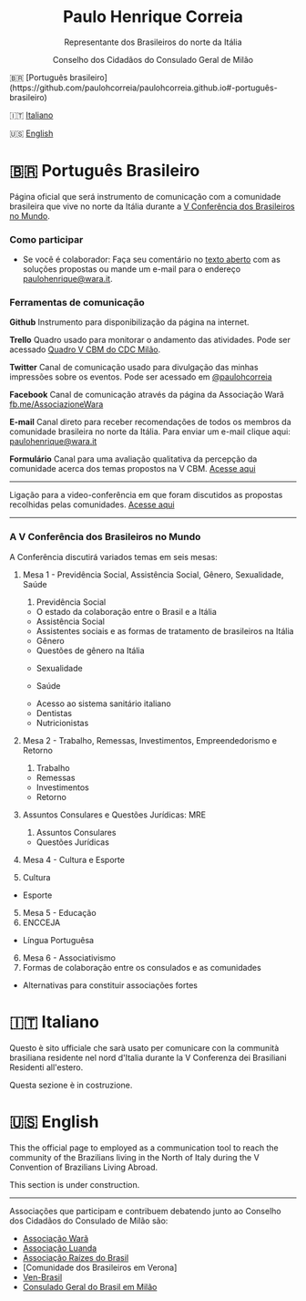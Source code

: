 <h1 align="center">Paulo Henrique Correia</h1>
<p align="center">Representante dos Brasileiros do norte da Itália</p>
<p align="center">Conselho dos Cidadãos do Consulado Geral de Milão</p>
<span>&#x1f1e7;&#x1f1f7;</span>  [Português brasileiro](https://github.com/paulohcorreia/paulohcorreia.github.io#-português-brasileiro)

:it:  [Italiano](https://github.com/paulohcorreia/website#it-italiano)

:us: [English](https://github.com/paulohcorreia/website#us-english)


# <span>&#x1f1e7;&#x1f1f7;</span> Português Brasileiro

 Página oficial que será instrumento de comunicação com a comunidade brasileira que vive no norte da Itália durante a [V Conferência dos Brasileiros no Mundo](http://brasileirosnomundo.itamaraty.gov.br/noticias/v-conferencia-brasileiros-no-mundo).

### Como participar

- Se você é colaborador: Faça seu comentário no [texto aberto](https://docs.google.com/document/d/1YP6xjQnen_2W3LGPC_6iLYPjIgxelbGGCWD33-miiRk/edit?usp=sharing) com as soluções propostas ou mande um e-mail para o endereço paulohenrique@wara.it.

### Ferramentas de comunicação

<span class='icon icon-repo'></span> **Github** Instrumento para disponibilização da página na internet.

**Trello** Quadro usado para monitorar o andamento das atividades. Pode ser acessado [Quadro V CBM do CDC Milão](https://trello.com/b/OezHplF7/plano-de-acao-crbe-2016-2018).

<span class='icon icon-broadcast'></span> **Twitter** Canal de comunicação usado para divulgação das minhas impressões sobre os eventos. Pode ser acessado em [@paulohcorreia](https://twitter.com/paulohcorreia)

<span class='icon icon-broadcast'></span> **Facebook** Canal de comunicação através da página da Associação Warã [fb.me/AssociazioneWara](https://fb.me/AssociazioneWara)

**E-mail** Canal direto para receber recomendações de todos os membros da comunidade brasileira no norte da Itália. Para enviar um e-mail clique aqui: [paulohenrique@wara.it](mailto:paulohenrique@wara.it)

**Formulário** Canal para uma avaliação qualitativa da percepção da comunidade acerca dos temas propostos na V CBM. [Acesse aqui](http://goo.gl/forms/LmuI1mVkIv)


---

<span class='icon icon-device-camera-video'></span> Ligação para a video-conferência em que foram discutidos as propostas recolhidas pelas comunidades.  [Acesse aqui](https://www.youtube.com/playlist?list=PLoG7zqluLFSo76EO8xQciffuqxHiIC3qV)

---

### A V Conferência dos Brasileiros no Mundo

A Conferência discutirá variados temas em seis mesas:

1. Mesa 1 - Previdência Social, Assistência Social, Gênero, Sexualidade, Saúde
   1. Previdência Social
    - O estado da colaboração entre o Brasil e a Itália

   + Assistência Social
    - Assistentes sociais e as formas de tratamento de brasileiros na Itália

   + Gênero
    - Questões de gênero na Itália

   + Sexualidade

   + Saúde
    - Acesso ao sistema sanitário italiano
    - Dentistas
    - Nutricionistas

2. Mesa 2 - Trabalho, Remessas, Investimentos, Empreendedorismo e Retorno
   1. Trabalho
   + Remessas
   + Investimentos
   + Retorno   

3. Assuntos Consulares e Questões Jurídicas: MRE
   1. Assuntos Consulares
   + Questões Jurídicas


4. Mesa 4 - Cultura e Esporte
  1. Cultura
  + Esporte

5. Mesa 5 - Educação
  1. ENCCEJA
  + Língua Portuguêsa

6. Mesa 6 - Associativismo
  1. Formas de colaboração entre os consulados e as comunidades
  + Alternativas para constituir associações fortes


# :it: Italiano

Questo è sito ufficiale che sarà usato per comunicare con la communità brasiliana residente nel nord d'Italia durante la V Conferenza dei Brasiliani Residenti all'estero.

Questa sezione è in costruzione.

# :us: English

This the official page to employed as a communication tool to reach the community of the Brazilians living in the North of Italy during the V Convention of Brazilians Living Abroad.

This section is under construction.

---

Associações que participam e contribuem debatendo junto ao Conselho dos Cidadãos do Consulado de Milão são:

- [Associação Warã](www.wara.it)
- [Associação Luanda](www.assocluanda.blogspot.it)
- [Associação Raízes do Brasil](http://acbraizesdobrasil.com/)
- [Comunidade dos Brasileiros em Verona]
- [Ven-Brasil](https://www.facebook.com/venbrasil.padova/?fref=ts)
- [Consulado Geral do Brasil em Milão](milao.itamaraty.gov.br)
